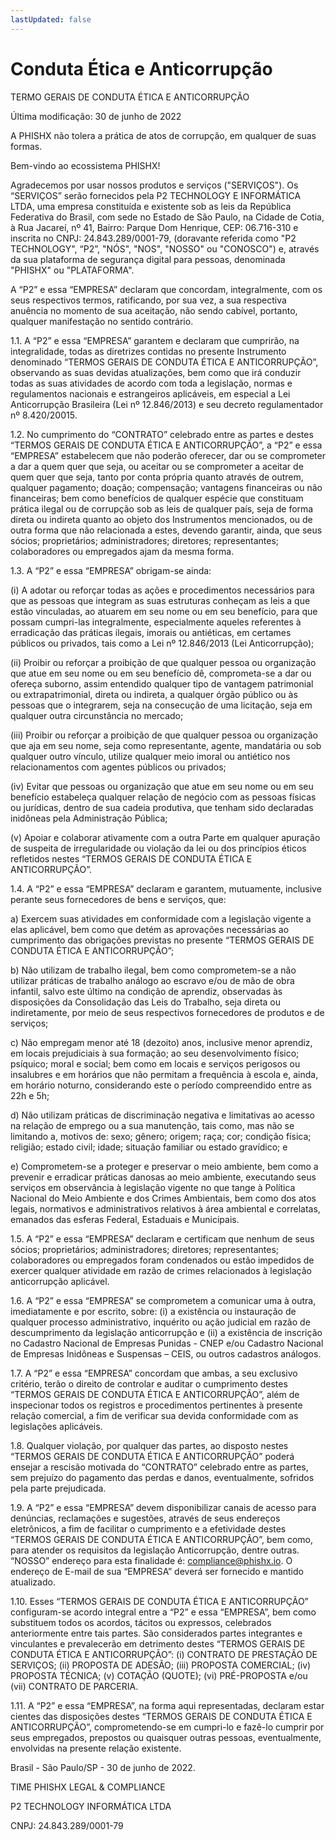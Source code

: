 ```yaml
---
lastUpdated: false
---
```

# Conduta Ética e Anticorrupção

TERMO GERAIS DE CONDUTA ÉTICA E ANTICORRUPÇÃO

Última modificação: 30 de junho de 2022

A PHISHX não tolera a prática de atos de corrupção, em qualquer de suas formas.

Bem-vindo ao ecossistema PHISHX!

Agradecemos por usar nossos produtos e serviços ("SERVIÇOS"). Os “SERVIÇOS” serão fornecidos pela P2 TECHNOLOGY E INFORMÁTICA LTDA, uma empresa constituída e existente sob as leis da República Federativa do Brasil, com sede no Estado de São Paulo, na Cidade de Cotia, à Rua Jacareí, nº 41, Bairro: Parque Dom Henrique, CEP: 06.716-310 e inscrita no CNPJ: 24.843.289/0001-79, (doravante referida como "P2 TECHNOLOGY", “P2”, "NÓS", "NOS", "NOSSO" ou "CONOSCO") e, através da sua plataforma de segurança digital para pessoas, denominada "PHISHX" ou "PLATAFORMA".

A “P2” e essa “EMPRESA” declaram que concordam, integralmente, com os seus respectivos termos, ratificando, por sua vez, a sua respectiva anuência no momento de sua aceitação, não sendo cabível, portanto, qualquer manifestação no sentido contrário.

1.1.	A “P2” e essa “EMPRESA” garantem e declaram que cumprirão, na integralidade, todas as diretrizes contidas no presente Instrumento denominado “TERMOS GERAIS DE CONDUTA ÉTICA E ANTICORRUPÇÃO”, observando as suas devidas atualizações, bem como que irá conduzir todas as suas atividades de acordo com toda a legislação, normas e regulamentos nacionais e estrangeiros aplicáveis, em especial a Lei Anticorrupção Brasileira (Lei nº 12.846/2013) e seu decreto regulamentador nº 8.420/20015.

1.2.	No cumprimento do “CONTRATO” celebrado entre as partes e destes “TERMOS GERAIS DE CONDUTA ÉTICA E ANTICORRUPÇÃO”, a “P2” e essa “EMPRESA” estabelecem que não poderão oferecer, dar ou se comprometer a dar a quem quer que seja, ou aceitar ou se comprometer a aceitar de quem quer que seja, tanto por conta própria quanto através de outrem, qualquer pagamento; doação; compensação; vantagens financeiras ou não financeiras; bem como benefícios de qualquer espécie que constituam prática ilegal ou de corrupção sob as leis de qualquer país, seja de forma direta ou indireta quanto ao objeto dos Instrumentos mencionados, ou de outra forma que não relacionada a estes, devendo garantir, ainda, que seus sócios; proprietários; administradores; diretores; representantes; colaboradores ou empregados ajam da mesma forma.

1.3.	A “P2” e essa “EMPRESA” obrigam-se ainda:

(i)	A adotar ou reforçar todas as ações e procedimentos necessários para que as pessoas que integram as suas estruturas conheçam as leis a que estão vinculadas, ao atuarem em seu nome ou em seu benefício, para que possam cumpri-las integralmente, especialmente aqueles referentes à erradicação das práticas ilegais, imorais ou antiéticas, em certames públicos ou privados, tais como a Lei nº 12.846/2013 (Lei Anticorrupção);

(ii)	Proibir ou reforçar a proibição de que qualquer pessoa ou organização que atue em seu nome ou em seu benefício dê, comprometa-se a dar ou ofereça suborno, assim entendido qualquer tipo de vantagem patrimonial ou extrapatrimonial, direta ou indireta, a qualquer órgão público ou às pessoas que o integrarem, seja na consecução de uma licitação, seja em qualquer outra circunstância no mercado;

(iii)	Proibir ou reforçar a proibição de que qualquer pessoa ou organização que aja em seu nome, seja como representante, agente, mandatária ou sob qualquer outro vínculo, utilize qualquer meio imoral ou antiético nos relacionamentos com agentes públicos ou privados;

(iv)	Evitar que pessoas ou organização que atue em seu nome ou em seu benefício estabeleça qualquer relação de negócio com as pessoas físicas ou jurídicas, dentro de sua cadeia produtiva, que tenham sido declaradas inidôneas pela Administração Pública;

(v)	Apoiar e colaborar ativamente com a outra Parte em qualquer apuração de suspeita de irregularidade ou violação da lei ou dos princípios éticos refletidos nestes “TERMOS GERAIS DE CONDUTA ÉTICA E ANTICORRUPÇÃO”.

1.4.	A “P2” e essa “EMPRESA” declaram e garantem, mutuamente, inclusive perante seus fornecedores de bens e serviços, que:

a)	Exercem suas atividades em conformidade com a legislação vigente a elas aplicável, bem como que detém as aprovações necessárias ao cumprimento das obrigações previstas no presente “TERMOS GERAIS DE CONDUTA ÉTICA E ANTICORRUPÇÃO”;

b)	Não utilizam de trabalho ilegal, bem como comprometem-se a não utilizar práticas de trabalho análogo ao escravo e/ou de mão de obra infantil, salvo este último na condição de aprendiz, observadas às disposições da Consolidação das Leis do Trabalho, seja direta ou indiretamente, por meio de seus respectivos fornecedores de produtos e de serviços;

c)	Não empregam menor até 18 (dezoito) anos, inclusive menor aprendiz, em locais prejudiciais à sua formação; ao seu desenvolvimento físico; psíquico; moral e social; bem como em locais e serviços perigosos ou insalubres e em horários que não permitam a frequência à escola e, ainda, em horário noturno, considerando este o período compreendido entre as 22h e 5h;

d)	Não utilizam práticas de discriminação negativa e limitativas ao acesso na relação de emprego ou a sua manutenção, tais como, mas não se limitando a, motivos de: sexo; gênero; origem; raça; cor; condição física; religião; estado civil; idade; situação familiar ou estado gravídico; e

e)	Comprometem-se a proteger e preservar o meio ambiente, bem como a prevenir e erradicar práticas danosas ao meio ambiente, executando seus serviços em observância à legislação vigente no que tange à Política Nacional do Meio Ambiente e dos Crimes Ambientais, bem como dos atos legais, normativos e administrativos relativos à área ambiental e correlatas, emanados das esferas Federal, Estaduais e Municipais.

1.5.	A “P2” e essa “EMPRESA” declaram e certificam que nenhum de seus sócios; proprietários; administradores; diretores; representantes; colaboradores ou empregados foram condenados ou estão impedidos de exercer qualquer atividade em razão de crimes relacionados à legislação anticorrupção aplicável.

1.6.	A “P2” e essa “EMPRESA” se comprometem a comunicar uma à outra, imediatamente e por escrito, sobre: (i) a existência ou instauração de qualquer processo administrativo, inquérito ou ação judicial em razão de descumprimento da legislação anticorrupção e (ii) a existência de inscrição no Cadastro Nacional de Empresas Punidas - CNEP e/ou Cadastro Nacional de Empresas Inidôneas e Suspensas – CEIS, ou outros cadastros análogos.

1.7.	A “P2” e essa “EMPRESA” concordam que ambas, a seu exclusivo critério, terão o direito de controlar e auditar o cumprimento destes “TERMOS GERAIS DE CONDUTA ÉTICA E ANTICORRUPÇÃO”, além de inspecionar todos os registros e procedimentos pertinentes à presente relação comercial, a fim de verificar sua devida conformidade com as legislações aplicáveis.

1.8.	Qualquer violação, por qualquer das partes, ao disposto nestes “TERMOS GERAIS DE CONDUTA ÉTICA E ANTICORRUPÇÃO” poderá ensejar a rescisão motivada do “CONTRATO” celebrado entre as partes, sem prejuízo do pagamento das perdas e danos, eventualmente, sofridos pela parte prejudicada.

1.9.	A “P2” e essa “EMPRESA” devem disponibilizar canais de acesso para denúncias, reclamações e sugestões, através de seus endereços eletrônicos, a fim de facilitar o cumprimento e a efetividade destes “TERMOS GERAIS DE CONDUTA ÉTICA E ANTICORRUPÇÃO”, bem como, para atender os requisitos da legislação Anticorrupção, dentre outras. “NOSSO” endereço para esta finalidade é: compliance@phishx.io. O endereço de E-mail de sua “EMPRESA” deverá ser fornecido e mantido atualizado.

1.10.	Esses “TERMOS GERAIS DE CONDUTA ÉTICA E ANTICORRUPÇÃO” configuram-se acordo integral entre a “P2” e essa “EMPRESA”, bem como substituem todos os acordos, tácitos ou expressos, celebrados anteriormente entre tais partes. São considerados partes integrantes e vinculantes e prevalecerão em detrimento destes “TERMOS GERAIS DE CONDUTA ÉTICA E ANTICORRUPÇÃO”: (i) CONTRATO DE PRESTAÇÃO DE SERVIÇOS; (ii) PROPOSTA DE ADESÃO; (iii) PROPOSTA COMERCIAL; (iv) PROPOSTA TÉCNICA; (v) COTAÇÃO (QUOTE); (vi) PRÉ-PROPOSTA e/ou (vii) CONTRATO DE PARCERIA.

1.11.	A “P2” e essa “EMPRESA”, na forma aqui representadas, declaram estar cientes das disposições destes “TERMOS GERAIS DE CONDUTA ÉTICA E ANTICORRUPÇÃO”, comprometendo-se em cumpri-lo e fazê-lo cumprir por seus empregados, prepostos ou quaisquer outras pessoas, eventualmente, envolvidas na presente relação existente.


Brasil - São Paulo/SP - 30 de junho de 2022.


TIME PHISHX LEGAL & COMPLIANCE

P2 TECHNOLOGY INFORMÁTICA LTDA

CNPJ: 24.843.289/0001-79
